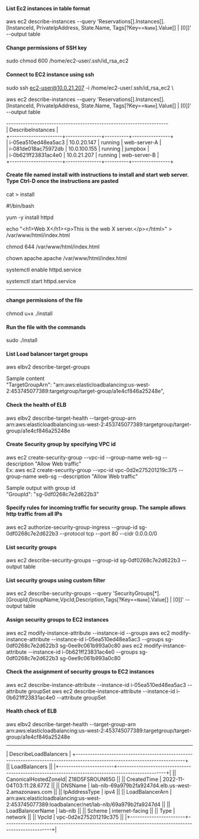 #### List Ec2 instances in table format
aws ec2 describe-instances --query 'Reservations[].Instances[].[InstanceId, PrivateIpAddress, State.Name, Tags[?Key==`Name`].Value[] | [0]]' --output table

#### Change permissions of SSH key
sudo chmod 600 /home/ec2-user/.ssh/id_rsa_ec2

#### Connect to EC2 instance using ssh
sudo ssh ec2-user@10.0.21.207 -i /home/ec2-user/.ssh/id_rsa_ec2 \

aws ec2 describe-instances --query 'Reservations[].Instances[].[InstanceId, PrivateIpAddress, State.Name, Tags[?Key==`Name`].Value[] | [0]]' --output table

-------------------------------------------------------------------- \
|                         DescribeInstances                        | \
+----------------------+---------------+----------+----------------+ \
|  i-05ea510ed48ea5ac3 |  10.0.20.147  |  running |  web-server-A  | \
|  i-081de018ac75972db |  10.0.100.155 |  running |  jumpbox       | \
|  i-0b621ff23831ac4e0 |  10.0.21.207  |  running |  web-server-B  | \
+----------------------+---------------+----------+----------------+ 

#### Create file named install with instructions to install and start web server. Type Ctrl-D once the instructions are pasted

cat > install

#!/bin/bash

yum -y install httpd

echo "<html><head><title>Web Server</title></head>\<h1\>Web X\</h1\>\<p\>This is the web X server.\</p\>\</html\>" > /var/www/html/index.html

chmod 644 /var/www/html/index.html

chown apache.apache /var/www/html/index.html

systemctl enable httpd.service

systemctl start httpd.service

--------

#### change permissions of the file
chmod u+x ./install
#### Run the file with the commands
sudo ./install

#### List Load balancer target groups
aws elbv2 describe-target-groups 

Sample content \
"TargetGroupArn": "arn:aws:elasticloadbalancing:us-west-2:453745077389:targetgroup/target-group/a1e4cf846a25248e",

#### Check the health of ELB
aws elbv2 describe-target-health --target-group-arn arn:aws:elasticloadbalancing:us-west-2:453745077389:targetgroup/target-group/a1e4cf846a25248e

#### Create Security group by specifying VPC id
aws ec2 create-security-group --vpc-id <VpcId> --group-name web-sg --description "Allow Web traffic" \
Ex: aws ec2 create-security-group --vpc-id vpc-0d2e275201219c375 --group-name web-sg --description "Allow Web traffic"

Sample output with group id \
"GroupId": "sg-0df0268c7e2d622b3"

#### Specify rules for incoming traffic for security group. The sample allows http traffic from all IPs
aws ec2 authorize-security-group-ingress --group-id sg-0df0268c7e2d622b3 --protocol tcp --port 80 --cidr 0.0.0.0/0

#### List security groups
aws ec2 describe-security-groups --group-id sg-0df0268c7e2d622b3 --output table

#### List security groups using custom filter
aws ec2 describe-security-groups --query 'SecurityGroups[*].[GroupId,GroupName,VpcId,Description,Tags[?Key==`Name`].Value[] | [0]]' --output table

#### Assign security groups to EC2 instances
aws ec2 modify-instance-attribute --instance-id <web-server-A> --groups <web-sg> <ssh-sg>
aws ec2 modify-instance-attribute --instance-id i-05ea510ed48ea5ac3 --groups sg-0df0268c7e2d622b3 sg-0ee9c061b993a0c80
aws ec2 modify-instance-attribute --instance-id i-0b621ff23831ac4e0 --groups sg-0df0268c7e2d622b3 sg-0ee9c061b993a0c80

#### Check the assignment of security groups to EC2 instances
aws ec2 describe-instance-attribute --instance-id i-05ea510ed48ea5ac3 --attribute groupSet
aws ec2 describe-instance-attribute --instance-id i-0b621ff23831ac4e0 --attribute groupSet

#### Health check of ELB
aws elbv2 describe-target-health --target-group-arn arn:aws:elasticloadbalancing:us-west-2:453745077389:targetgroup/target-group/a1e4cf846a25248e


------------------------------------------------------------------------------------------------------------------------------
|                                                    DescribeLoadBalancers                                                   |
+----------------------------------------------------------------------------------------------------------------------------+
||                                                       LoadBalancers                                                      ||
|+-----------------------+--------------------------------------------------------------------------------------------------+|
||  CanonicalHostedZoneId|  Z18D5FSROUN65G                                                                                  ||
||  CreatedTime          |  2022-11-04T03:11:28.677Z                                                                        ||
||  DNSName              |  lab-nlb-69a979b2fa9247d4.elb.us-west-2.amazonaws.com                                            ||
||  IpAddressType        |  ipv4                                                                                            ||
||  LoadBalancerArn      |  arn:aws:elasticloadbalancing:us-west-2:453745077389:loadbalancer/net/lab-nlb/69a979b2fa9247d4   ||
||  LoadBalancerName     |  lab-nlb                                                                                         ||
||  Scheme               |  internet-facing                                                                                 ||
||  Type                 |  network                                                                                         ||
||  VpcId                |  vpc-0d2e275201219c375                                                                           ||
|+-----------------------+--------------------------------------------------------------------------------------------------+|
